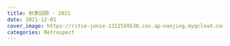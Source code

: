 ```yaml
---
title: 秋季回顾 - 2021
date: 2021-12-01
cover_image: https://ritie-jonie-1312559530.cos.ap-nanjing.myqcloud.com/posts/20211201-summary.jpg
categories: Retrospect
---
```


<br>

